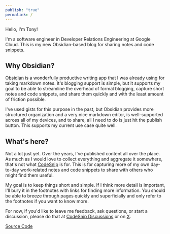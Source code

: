 ```yaml
---
publish: "true"
permalink: /
---
```


Hello, I'm Tony!

I'm a software engineer in Developer Relations Engineering at Google Cloud. This is my new Obsidian-based blog for sharing notes and code snippets.

## Why Obsidian?

[Obsidian](https://obsidian.md) is a wonderfully productive writing app that I was already using for taking markdown notes. It's blogging support is simple, but it supports my goal to be able to streamline the overhead of formal blogging, capture short notes and code snippets, and share them quickly and with the least amount of friction possible.

I've used gists for this purpose in the past, but Obsidian provides more structured organization and a very nice markdown editor, is well-supported across all of my devices, and to share, all I need to do is just hit the publish button. This supports my current use case quite well.

## What's here?

Not a lot just yet. Over the years, I've published content all over the place. As much as I would love to collect everything and aggregate it somewhere, that's not what [CodeSnip](https://codesnip.sh) is for. This is for capturing more of my own day-to-day work-related notes and code snippets to share with others who might find them useful.

My goal is to keep things short and simple. If I think more detail is important, I'll bury it in the footnotes with links for finding more information. You should be able to breeze through pages quickly and superficially and only refer to the footnotes if you want to know more.

For now, if you'd like to leave me feedback, ask questions, or start a discussion, please do that at [CodeSnip Discussions](https://github.com/subfuzion/codesnip/discussions/1) or on [X](https://x.com/tonypujals).

[Source Code](https://github.com/subfuzion/codesnip)